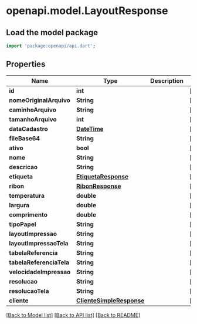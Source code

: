 # openapi.model.LayoutResponse

## Load the model package
```dart
import 'package:openapi/api.dart';
```

## Properties
Name | Type | Description | Notes
------------ | ------------- | ------------- | -------------
**id** | **int** |  | [optional] 
**nomeOriginalArquivo** | **String** |  | [optional] 
**caminhoArquivo** | **String** |  | [optional] 
**tamanhoArquivo** | **int** |  | [optional] 
**dataCadastro** | [**DateTime**](DateTime.md) |  | [optional] 
**fileBase64** | **String** |  | [optional] 
**ativo** | **bool** |  | [optional] 
**nome** | **String** |  | [optional] 
**descricao** | **String** |  | [optional] 
**etiqueta** | [**EtiquetaResponse**](EtiquetaResponse.md) |  | [optional] 
**ribon** | [**RibonResponse**](RibonResponse.md) |  | [optional] 
**temperatura** | **double** |  | [optional] 
**largura** | **double** |  | [optional] 
**comprimento** | **double** |  | [optional] 
**tipoPapel** | **String** |  | [optional] 
**layoutImpressao** | **String** |  | [optional] 
**layoutImpressaoTela** | **String** |  | [optional] 
**tabelaReferencia** | **String** |  | [optional] 
**tabelaReferenciaTela** | **String** |  | [optional] 
**velocidadeImpressao** | **String** |  | [optional] 
**resolucao** | **String** |  | [optional] 
**resolucaoTela** | **String** |  | [optional] 
**cliente** | [**ClienteSimpleResponse**](ClienteSimpleResponse.md) |  | [optional] 

[[Back to Model list]](../README.md#documentation-for-models) [[Back to API list]](../README.md#documentation-for-api-endpoints) [[Back to README]](../README.md)


